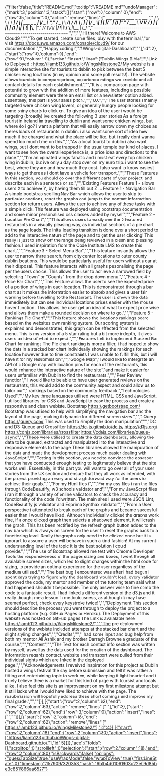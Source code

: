 {"filter":false,"title":"README.md","tooltip":"/README.md","undoManager":{"mark":3,"position":3,"stack":[[{"start":{"row":0,"column":0},"end":{"row":15,"column":0},"action":"remove","lines":["         ___        ______     ____ _                 _  ___  ","        / \\ \\      / / ___|   / ___| | ___  _   _  __| |/ _ \\ ","       / _ \\ \\ /\\ / /\\___ \\  | |   | |/ _ \\| | | |/ _` | (_) |","      / ___ \\ V  V /  ___) | | |___| | (_) | |_| | (_| |\\__, |","     /_/   \\_\\_/\\_/  |____/   \\____|_|\\___/ \\__,_|\\__,_|  /_/ "," ----------------------------------------------------------------- ","","","Hi there! Welcome to AWS Cloud9!","","To get started, create some files, play with the terminal,","or visit https://docs.aws.amazon.com/console/cloud9/ for our documentation.","","Happy coding!","# Wings-digital-Dashboard",""],"id":2},{"start":{"row":0,"column":0},"end":{"row":81,"column":0},"action":"insert","lines":["Dublin Wings Bible","","Link to Deployed : https://liamb123.github.io/WingsMilestone2/ My website is a simple interactive site for tourists to dublin to pick between the best 5 chicken wing locations (in my opinion and some poll results!). The website allows toursists to compare prices, experience ratings we provide and all contact details for each establishment.","","It is a comparison page with potential to grow with the addition of more features, including a possible community element were there an email list or a newsletter option added. Essentially, this part is your sales pitch.","","UX","","The user stories i mainly targeted were chicken wing lovers, or generally hungry people looking for some shiny charts to click on. To give an idea of the user i would be targeting (broadly) ive created the following 3 user stories As a foreign tourist in ireland im travelling to dublin and want some chicken wings, but where do i go? i want a platform that will easily narrow down my choices as theres loads of restaurants in dublin. i also want some sort of idea how much ill be charged and what the place will be like, but i really dont wanna spend too much time on this.","","As a local tourist to dublin i also want wings, but i dont want to be trapped in the usual temple bar kind of places. I want to see how the overall experience is, a price idea and directions to the place.","","I'm an opinated wings fanatic and i must eat every top chicken wing in dublin, but ive only a day stop over on my euro trip. i want to see the best, where they are and how much they cost. I also want to know easiest ways to get there as i dont have a vehicle forr transport.","","These Features In this section, you should go over the different parts of your project, and describe each in a sentence or so.","","Existing Features Feature 1 - allows users X to achieve Y, by having them fill out Z ... Feature 1 - Navigation Bar A simple bootstrap scolling Nav Bar which allows the user to skip to particular sections, reset the graphs and jump to the contact information section for return users. Allows the user to achieve any of these tasks with a simple click. This feature was deployed using bootstrap documentation and some minor personalised css classes added by myself","","Feature 2 - Location Pie Chart","","This allows users to easily see the 5 featured restaurants in a visually pleasing way, as individual sections of a pie chart as the page loads. The inital loading transition is done over a short period to add to the interactive nature of the page and to get the user clicking! This really is just to show off the range being reviewed in a clean and pleasing fashion. I used inspiration from the Code Institute LMS to create this chart.","","Feature 3 - Select Menu Bar","","This feature instantly allows the user to narrow there search, from city center locations to outer county dublin locations. This would be particularly useful for users without a car at their disposal. This feature interacts with all graphs pesonalising the page per the users choice. This allows the user to achieve a narrowed field by selecting \"Town\" or \"County\" from the drop down menu.","","Feature 4 - Price Bar Chart","","This Feature allows the user to see the expected price of a portion of wings in each location. This is demonstrated through a bar chart as it makes the information easier to absorb and gives a user fair warning before travelling to the Restaurant. The user is shown the data immediately but can see individual locations prices easier with the mouse hover function. This allows the user get an idea of what to expect price wise and allows them make a rounded decision on where to go.","","Feature 5 - Rankings Pie Chart","","This feature shows the locations rankings score based on the websites own ranking system. Our scoring system is explained and demonstrated, this graph can be effected from the selected menu. This is my version of a 5 star rating but a bit more indepth, it gives users an idea of what to expect.","","Features Left to Implement Stacked Bar Chart for rankings The Pie chart ranking is more a filler, i had hoped to show the data in a stacked bar chart individually showing the rankings for each location however due to time constraints I was unable to fulfill this, but i will have it for my resubmission.","","Google Map","I would like to intergrate an API of a Google map with location pins for each of the restaurants, this would enhance the interactive nature of the site","and make it easier for users unfamiliar with Dublin to find the restaurants.","","Peer Review function","    I would like to be able to have user generated reviews on the restaurants, this would add to the community aspect and could allow us to tailor our","    rankings based on the community feedback.","Technologies Used","","My key three languages utilised were HTML, CSS and JavaScript. I utilised libraries for CSS and JavaScript to ease the process and create a responsive and clean webiste. Bootstrap https://getbootstrap.com/ Bootstrap was utilised to help with simplifying the navigation bar and the layout of the page, making it dynamic for different screen sizes.","","JQuery https://jquery.com/ This was used to simplify the dom manipulation","","DC and D3, Queue and Crossfilter https://dc-js.github.io/dc.js/ https://d3js.org/ https://cdnjs.com/libraries/crossfilter https://cdnjs.com/libraries/queue-async","","These were utilised to create the data dashboards, allowing the data to be queued, extracted and manipulated into the interactive and responsive elements to the page These libraries allowed the manipulation of the data and made the development process much easier dealing with JavaScript.","","Testing In this section, you need to convince the assessor that you have conducted enough testing to legitimately believe that the site works well. Essentially, in this part you will want to go over all of your user stories from the UX section and ensure that they all work as intended, with the project providing an easy and straightforward way for the users to achieve their goals.","","For my Html files i","","For my css files i ran the files through CodeBeautify, w3 schools validator and","","For my JavaScript files i ran it through a variety of online validators to check the accuracy and functionality of the code i'd written. The main sites i used were JSON Lint, CodeBeautify js validator and Esprima Synthax validator","","From a User perspective i attempted to break each of the graphs and became succesful easier than i would have liked. Although individually clicked the graphs work fine, if a once clicked graph then selects a shadowed element, it will crash the graph. This has been rectified by the refresh graph button added to the nav bar which is always on screen for the user to reset the graphs back to a functioning level. Really the graphs only need to be clicked once but it is ignorant to assume a user will behave in such a kind fashion! At my current understanding level of the topic it is the best solution i could provide.","","The use of Bootstrap allowed me test with Chrome Developer Tools the responsiveness of the pages sizing and boxes, I went through all avaialable screen sizes, which led to slight changes within the html code for sizing, to provide an optimal experience for the user regardless of the medium utilised.","","The best bug I encountered was after i had begun i spent days trying to figure why the dashboard wouldn't load, every validator approved the code, my mentor and member of the tutoring team said what had happened shouldn't be possible. The only answer wise to fine comb the code to a fantastic result. I had linked a different version of the d3.js and it really thought me a lesson in meticulousness, as although it may have seemed perfect, check every keystroke twice!","","Deployment This section should describe the process you went through to deploy the project to a hosting platform (e.g. GitHub Pages or Heroku). The Deployment of this website was hosted on GitHub pages The Link is avaialable here https://liamb123.github.io/WingsMilestone2/","","The pre deployment versions of the webiste included attempts at the stacked bar chart and the slight styling changes","","Credits","","I had some input and bug help from both my mentor Ali Ashik and my brother Darragh Browne a graduate of the course.","","Content","","The Text for each contact info section was written by myself, aswell as the data used for the creation of the dashboard. The information regards contact, website and transport were pulled from their individual sights which are linked in the deployed page.","","Acknowledgements I reveived inspiration for this project as Dublin hosted a wings festival the day before submission and felt it was rather a fitting and entertaining topic to work on, while keeping it light hearted and i truely believe there is a market for this kind of page with toursist and locals alike. I also feel this site is an improvement on my first milestone attempt but it still lacks what i would have liked to achieve with the page. The resubmission will hopefully address these short comings and improve my final grade.","",""]}],[{"start":{"row":2,"column":62},"end":{"row":2,"column":63},"action":"remove","lines":[" "],"id":3},{"start":{"row":2,"column":62},"end":{"row":3,"column":0},"action":"insert","lines":["",""]}],[{"start":{"row":2,"column":18},"end":{"row":2,"column":62},"action":"remove","lines":[" https://liamb123.github.io/WingsMilestone2/"],"id":4}],[{"start":{"row":2,"column":18},"end":{"row":2,"column":80},"action":"insert","lines":["https://liamb123.github.io/Wings-digital-Dashboard.github.io/."],"id":5}]]},"ace":{"folds":[],"scrolltop":0,"scrollleft":0,"selection":{"start":{"row":2,"column":18},"end":{"row":2,"column":80},"isBackwards":false},"options":{"guessTabSize":true,"useWrapMode":false,"wrapToView":true},"firstLineState":0},"timestamp":1579097320353,"hash":"6bfb4d01061903c22e09d85be3c851f866aa6527"}